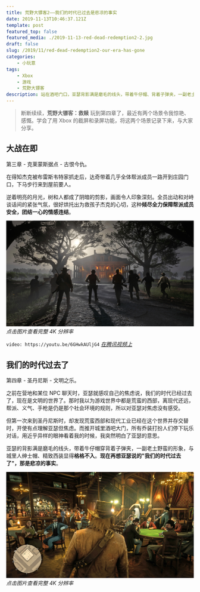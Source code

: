 ```yaml
---
title: 荒野大镖客2——我们的时代已过去是悲凉的事实
date: 2019-11-13T10:46:37.121Z
template: post
featured_top: false
featured_media: ./2019-11-13-red-dead-redemption2-2.jpg
draft: false
slug: /2019/11/red-dead-redemption2-our-era-has-gone
categories: 
    - 小玩意
tags:
    - Xbox
    - 游戏
    - 荒野大镖客
description: 站在酒吧门口，亚瑟背影满是磨毛的线头，带着牛仔帽、背着子弹夹，一副老土野蛮的形象，与城里人绅士帽、精致西装显得格格不入。再想亚瑟说的"我们的时代过去了"，那是悲凉的事实。
---
```


<!-- endExcerpt -->

> 断断续续，**荒野大镖客：救赎** 玩到第四章了，最近有两个场景令我惊艳、感慨。学会了用 Xbox 的截屏和录屏功能，将这两个场景记录下来，与大家分享。

## 大战在即 

第三章 - 克莱蒙斯据点 - 古恨今仇。

在得知杰克被布雷斯韦特家抓走后，达奇带着几乎全体帮派成员一路开到庄园门口，下马步行来到屋前要人。

逆着明亮的月光，树和人都成了阴暗的剪影，画面令人印象深刻。全员出动和对峙谈话间的紧张气氛，很好烘托出为救孩子杰克的心切，这种**倾尽全力保障帮派成员安全，团结一心的情感连结**。

![大战在即](./2019-11-13-red-dead-redemption2-1.jpg)  
_点击图片查看完整 4K 分辨率_

`video: https://youtu.be/6GHwkAUljG4`
[_在腾讯视频上_](https://v.qq.com/x/page/y30219kp9yp.html)

## 我们的时代过去了

第四章 - 圣丹尼斯 - 文明之乐。

之前在营地和某位 NPC 聊天时，亚瑟就感叹自己的焦虑说，我们的时代已经过去了，现在是文明的世界了。那时我以为游戏世界中都是荒蛮的西部，离现代还远，帮派、义气、手枪是仍是那个社会环境的规则，所以对亚瑟对焦虑没有感受。

但第一次来到圣丹尼斯时，却发现荒蛮西部和现代工业已经在这个世界并存交替时，开使有点理解亚瑟但焦虑。而推开城里酒吧大门，所有乔装打扮人们停下玩乐对话，用近乎异样的眼神看着我的时候，我突然明白了亚瑟的意思。

亚瑟的背影满是磨毛的线头，带着牛仔帽穿背着子弹夹，一副老土野蛮的形象，与城里人绅士帽、精致西装显得**格格不入**。**现在再想亚瑟说的"我们的时代过去了"，那是悲凉的事实**。

![格格不入](./2019-11-13-red-dead-redemption2-2.jpg)  
_点击图片查看完整 4K 分辨率_
